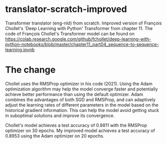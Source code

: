 # translator-scratch-improved
Transformer translator (eng-nld) from scratch. Improved version of François Chollet's 'Deep Learning with Python' Transformer from chapter 11. The code of François Chollet's Transformer model can be found on https://colab.research.google.com/github/fchollet/deep-learning-with-python-notebooks/blob/master/chapter11_part04_sequence-to-sequence-learning.ipynb

# The change
Chollet uses the RMSProp optimizer in his code (2021). Using the Adam optimization algorithm may help the model converge faster and potentially achieve better performance than using the default optimizer. Adam combines the advantages of both SGD and RMSProp, and can adaptively adjust the learning rates of different parameters in the model based on the historical gradient information. This can help the model avoid getting stuck in suboptimal solutions and improve its convergence.

Chollet's model achieves a test accuracy of 0.8811 with the RMSProp optimizer on 30 epochs. My improved model achieves a test accuracy of 0.8953 using the Adam optimizer on 20 epochs.

